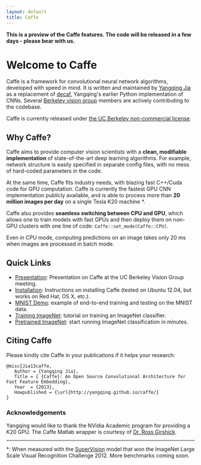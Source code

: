 ```yaml
---
layout: default
title: Caffe
---
```


**This is a preview of the Caffe features. The code will be released in a few days - please bear with us.**

Welcome to Caffe
================

Caffe is a framework for convolutional neural network algorithms, developed with speed in mind.
It is written and maintained by [Yangqing Jia](http://www.eecs.berkeley.edu/~jiayq/) as a replacement of [decaf](http://decaf.berkeleyvision.org/), Yangqing's earlier Python implementation of CNNs.
Several [Berkeley vision group](http://ucbvlc.org/) members are actively contributing to the codebase.

Caffe is currently released under [the UC Berkeley non-commercial license](license.html).

Why Caffe?
----------

Caffe aims to provide computer vision scientists with a **clean, modifiable implementation** of state-of-the-art deep learning algorithms.
For example, network structure is easily specified in separate config files, with no mess of hard-coded parameters in the code.

At the same time, Caffe fits industry needs, with blazing fast C++/Cuda code for GPU computation.
Caffe is currently the fastest GPU CNN implementation publicly available, and is able to process more than **20 million images per day** on a single Tesla K20 machine \*.

Caffe also provides **seamless switching between CPU and GPU**, which allows one to train models with fast GPUs and then deploy them on non-GPU clusters with one line of code: `Caffe::set_mode(Caffe::CPU)`.

Even in CPU mode, computing predictions on an image takes only 20 ms when images are processed in batch mode.

Quick Links
-----------

* [Presentation](https://docs.google.com/presentation/d/1lzyXMRQFlOYE2Jy0lCNaqltpcCIKuRzKJxQ7vCuPRc8/edit?usp=sharing): Presentation on Caffe at the UC Berkeley Vision Group meeting.
* [Installation](installation.html): Instructions on installing Caffe (tested on Ubuntu 12.04, but works on Red Hat, OS X, etc.).
* [MNIST Demo](mnist.html): example of end-to-end training and testing on the MNIST data.
* [Training ImageNet](imagenet.html): tutorial on training an ImageNet classifier.
* [Pretrained ImageNet](imagenet_pretrained.html): start running ImageNet classification in minutes.

Citing Caffe
------------
Please kindly cite Caffe in your publications if it helps your research:

    @misc{Jia13caffe,
       Author = {Yangqing Jia},
       Title = { {Caffe}: An Open Source Convolutional Architecture for Fast Feature Embedding},
       Year  = {2013},
       Howpublished = {\url{http://yangqing.github.io/caffe/}
    }

### Acknowledgements

Yangqing would like to thank the NVidia Academic program for providing a K20 GPU.
The Caffe Matlab wrapper is courtesy of [Dr. Ross Girshick](http://www.cs.berkeley.edu/~rbg/).

---

\*: When measured with the [SuperVision](http://www.image-net.org/challenges/LSVRC/2012/supervision.pdf) model that won the ImageNet Large Scale Visual Recognition Challenge 2012.
More benchmarks coming soon.
